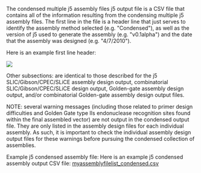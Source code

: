 The condensed multiple j5 assembly files j5 output file is a CSV file that contains all of the information resulting from the condensing multiple j5 assembly files. The first line in the file is a header line that just serves to identify the assembly method selected (e.g. "Condensed"), as well as the version of j5 used to generate the assembly (e.g. "v0.1alpha") and the date that the assembly was designed (e.g. "4/7/2010").

Here is an example first line header:

![](https://dl.dropbox.com/s/42atnhxtk6ycrtj/pastedImage72.png)

Other subsections:
are identical to those described for the j5 SLIC/Gibson/CPEC/SLiCE assembly design output, combinatorial SLIC/Gibson/CPEC/SLiCE design output, Golden-gate assembly design output, and/or combinatorial Golden-gate assembly design output files.

NOTE: several warning messages (including those related to primer design difficulties and Golden Gate type IIs endonuclease recognition sites found within the final assembled vector) are not output in the condensed output file. They are only listed in the assembly design files for each individual assembly. As such, it is important to check the individual assembly design output files for these warnings before pursuing the condensed collection of assemblies.

Example j5 condensed assembly file:
Here is an example j5 condensed assembly output CSV file: [myassemblyfilelist_condensed.csv](http://j5.jbei.org/j5manual/attachments/myassemblyfilelist_co3.csv)